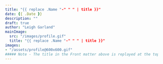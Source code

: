 ```yaml
---
title: "{{ replace .Name "-" " " | title }}"
date: {{ .Date }}
description: ""
draft: true
author: "Leigh Garland"
mainImage:
  src: "/images/profile.gif"
  title: "{{ replace .Name "-" " " | title }}"
images:
- "/assets/profile@600x600.gif"
##### Note - The title in the Front matter above is replayed at the top of the rendered article
---
```


